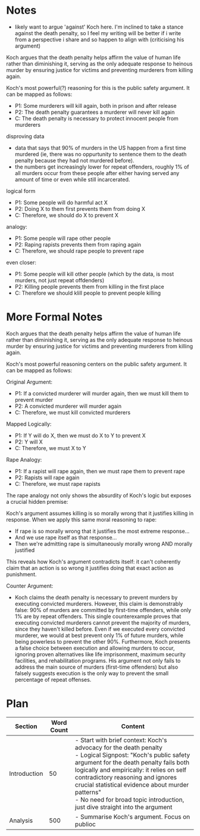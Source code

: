 # Notes
- likely want to argue 'against' Koch here. I'm inclined to take a stance against the death penalty, so I feel my writing will be better if i write from a perspective i share and so happen to align with (criticising his argument)

Koch argues that the death penalty helps affirm the value of human life rather than diminishing it, serving as the only adequate response to heinous murder by ensuring justice for victims and preventing murderers from killing again.

Koch's most powerful(?) reasoning for this is the public safety argument. It can be mapped as follows:

- P1: Some murderers will kill again, both in prison and after release
- P2: The death penalty guarantees a murderer will never kill again
- C: The death penalty is necessary to protect innocent people from murderers

disproving data
- data that says that 90% of murders in the US happen from a first time murdered (ie, there was no oppurtunity to sentence them to the death penalty because they had not murdered before).
- the numbers get increasingly lower for repeat offenders, roughly 1% of all murders occur from these people after either having served any amount of time or even while still incarcerated.

logical form
- P1: Some people will do harmful act X
- P2: Doing X to them first prevents them from doing X
- C: Therefore, we should do X to prevent X

analogy:
- P1: Some people will rape other people
- P2: Raping rapists prevents them from raping again
- C: Therefore, we should rape people to prevent rape

even closer:
- P1: Some people will kill other people (which by the data, is most murders, not just repeat offdenders)
- P2: Killing people prevents them from killing in the first place
- C: Therefore we should klill people to prevent people killing

# More Formal Notes

Koch argues that the death penalty helps affirm the value of human life rather than diminishing it, serving as the only adequate response to heinous murder by ensuring justice for victims and preventing murderers from killing again.

Koch's most powerful reasoning centers on the public safety argument. It can be mapped as follows:

Original Argument:
- P1: If a convicted murderer will murder again, then we must kill them to prevent murder
- P2: A convicted murderer will murder again
- C: Therefore, we must kill convicted murderers

Mapped Logically:
- P1: If Y will do X, then we must do X to Y to prevent X
- P2: Y will X
- C: Therefore, we must X to Y

Rape Analogy:
- P1: If a rapist will rape again, then we must rape them to prevent rape
- P2: Rapists will rape again
- C: Therefore, we must rape rapists

The rape analogy not only shows the absurdity of Koch's logic but exposes a crucial hidden premise:

Koch's argument assumes killing is so morally wrong that it justifies killing in response. When we apply this same moral reasoning to rape:

- If rape is so morally wrong that it justifies the most extreme response...
- And we use rape itself as that response...
- Then we're admitting rape is simultaneously morally wrong AND morally justified

This reveals how Koch's argument contradicts itself: it can't coherently claim that an action is so wrong it justifies doing that exact action as punishment.

Counter Argument: 
- Koch claims the death penalty is necessary to prevent murders by executing convicted murderers. However, this claim is demonstrably false: 90% of murders are committed by first-time offenders, while only 1% are by repeat offenders. This single counterexample proves that executing convicted murderers cannot prevent the majority of murders, since they haven't killed before. Even if we executed every convicted murderer, we would at best prevent only 1% of future murders, while being powerless to prevent the other 90%. Furthermore, Koch presents a false choice between execution and allowing murders to occur, ignoring proven alternatives like life imprisonment, maximum security facilities, and rehabilitation programs. His argument not only fails to address the main source of murders (first-time offenders) but also falsely suggests execution is the only way to prevent the small percentage of repeat offenses.


# Plan


| Section      | Word Count | Content                                                                                                                                                                                                                                                                                                                                                                       |
| ------------ | ---------- | ----------------------------------------------------------------------------------------------------------------------------------------------------------------------------------------------------------------------------------------------------------------------------------------------------------------------------------------------------------------------------- |
| Introduction | 50         | - Start with brief context: Koch's advocacy for the death penalty<br>- Logical Signpost: "Koch's public safety argument for the death penalty fails both logically and empirically: it relies on self contradictory reasoning and ignores crucial statistical evidence about murder patterns"<br>- No need for broad topic introduction, just dive straight into the argument |
| Analysis     | 500        | - Summarise Koch's argument. Focus on publioc                                                                                                                                                                                                                                                                                                                                 |
